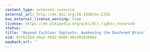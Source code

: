 ```yaml
---
content_type: external-resource
external_url: http://dx.doi.org/10.1038/nn.2326
has_external_license_warning: true
license: https://en.wikipedia.org/wiki/All_rights_reserved
status: ''
title: 'Beyond Cochlear Implants: Awakening the Deafened Brain'
uid: 81f623bd-a5e2-4b42-9dd4-bbcd9282b0be
wayback_url: ''
---
```

